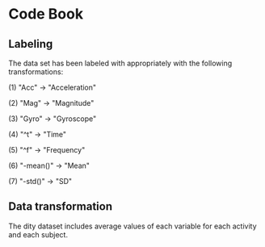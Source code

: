 # Code Book

## Labeling
The data set has been labeled with appropriately with the following transformations:

(1) "Acc" -> "Acceleration"

(2) "Mag" -> "Magnitude"

(3) "Gyro" -> "Gyroscope"

(4) "^t" -> "Time"

(5) "^f" -> "Frequency"

(6) "-mean()" -> "Mean"

(7) "-std()" -> "SD"


## Data transformation
The dity dataset includes average values of each variable for each activity and each subject.
